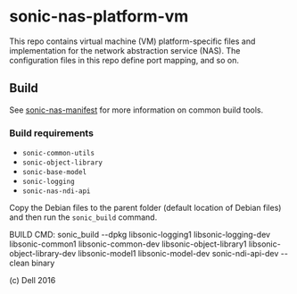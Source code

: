 sonic-nas-platform-vm
=====================

This repo contains virtual machine (VM) platform-specific files and implementation for the network abstraction service (NAS). The configuration files in this repo define port mapping, and so on.

Build
---------
See [sonic-nas-manifest](https://github.com/Azure/sonic-nas-manifest) for more information on common build tools.

### Build requirements
* `sonic-common-utils`
* `sonic-object-library`
* `sonic-base-model`
* `sonic-logging`
* `sonic-nas-ndi-api`

Copy the Debian files to the parent folder (default location of Debian files) and then run the `sonic_build` command.

BUILD CMD: sonic_build --dpkg libsonic-logging1 libsonic-logging-dev libsonic-common1 libsonic-common-dev libsonic-object-library1 libsonic-object-library-dev libsonic-model1 libsonic-model-dev sonic-ndi-api-dev -- clean binary

(c) Dell 2016
